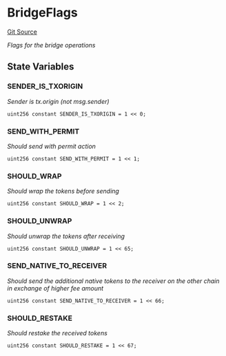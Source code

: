 # BridgeFlags
[Git Source](https://github.com/ambrosus/token-bridge/blob/552fd0953a1932ae8ea9555e10159a131960dfef/contracts/interface/BridgeTypes.sol)

*Flags for the bridge operations*


## State Variables
### SENDER_IS_TXORIGIN
*Sender is tx.origin (not msg.sender)*


```solidity
uint256 constant SENDER_IS_TXORIGIN = 1 << 0;
```


### SEND_WITH_PERMIT
*Should send with permit action*


```solidity
uint256 constant SEND_WITH_PERMIT = 1 << 1;
```


### SHOULD_WRAP
*Should wrap the tokens before sending*


```solidity
uint256 constant SHOULD_WRAP = 1 << 2;
```


### SHOULD_UNWRAP
*Should unwrap the tokens after receiving*


```solidity
uint256 constant SHOULD_UNWRAP = 1 << 65;
```


### SEND_NATIVE_TO_RECEIVER
*Should send the additional native tokens to the receiver on the other chain in exchange of higher fee amount*


```solidity
uint256 constant SEND_NATIVE_TO_RECEIVER = 1 << 66;
```


### SHOULD_RESTAKE
*Should restake the received tokens*


```solidity
uint256 constant SHOULD_RESTAKE = 1 << 67;
```


